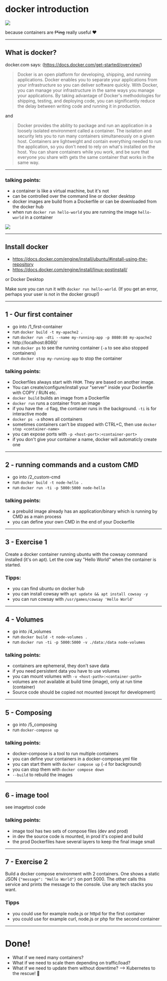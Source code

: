 
<style>section { font-size: 20px; }</style>

<style scoped>section { margin: auto; text-align: center; }</style>

# docker introduction

![](https://upload.wikimedia.org/wikipedia/commons/4/4e/Docker_%28container_engine%29_logo.svg)

because containers are ~~f*ing~~ really useful ❤️

---

## What is docker?

docker.com says: (https://docs.docker.com/get-started/overview/)
> Docker is an open platform for developing, shipping, and running applications. Docker enables you to separate your applications from your infrastructure so you can deliver software quickly. With Docker, you can manage your infrastructure in the same ways you manage your applications. By taking advantage of Docker's methodologies for shipping, testing, and deploying code, you can significantly reduce the delay between writing code and running it in production.

and 

> Docker provides the ability to package and run an application in a loosely isolated environment called a container. The isolation and security lets you to run many containers simultaneously on a given host. Containers are lightweight and contain everything needed to run the application, so you don't need to rely on what's installed on the host. You can share containers while you work, and be sure that everyone you share with gets the same container that works in the same way.

---

### talking points:
- a container is like a virtual machine, but it's not
- can be controlled over the command line or docker desktop
- docker images are build from a Dockerfile or can be downloaded from the docker hub
- when run `docker run hello-world` you are running the image `hello-world` in a container

![](https://miro.medium.com/v2/resize:fit:1400/format:webp/0*CP98BIIBgMG2K3u5.png)

---

## Install docker

- https://docs.docker.com/engine/install/ubuntu/#install-using-the-repository
- https://docs.docker.com/engine/install/linux-postinstall/

or Docker Desktop

Make sure you can run it with `docker run hello-world`.
(If you get an error, perhaps your user is not in the docker group!)

---

## 1 - Our first container

- go into /1_first-container
- run `docker build -t my-apache2 .`
- run `docker run -dti --name my-running-app -p 8080:80 my-apache2`
- http://localhost:8080/
- run `docker ps` to see the running container (`-a` to see also stopped containers)
- run `docker stop my-running-app` to stop the container

### talking points:
- Dockerfiles always start with `FROM`. They are based on another image.
- You can create/configure/install your "server" inside your Dockerfile with COPY / RUN etc.
- `docker build` builds an image from a Dockerfile
- `docker run` runs a container from an image
- if you have the `-d` flag, the container runs in the background. `-ti` is for interactive mode
- `docker ps -a` shows all containers
- sometimes containers can't be stopped with CTRL+C, then use `docker stop <container-name>`
- you can expose ports with `-p <host-port>:<container-port>`
- if you don't give your container a name, docker will automaticly create one

---

## 2 - running commands and a custom CMD

- go into /2_custom-cmd
- run `docker build -t node-hello .`
- run `docker run -ti -p 5000:5000 node-hello`

### talking points:
- a prebuild image already has an application/binary which is running by CMD as a main process
- you can define your own CMD in the end of your Dockerfile 

---

## 3 - Exercise 1

Create a docker container running ubuntu 
with the cowsay command installed (it's on apt).
Let the cow say "Hello World" when the container is started.

### Tipps:
- you can find ubuntu on docker hub
- you can install cowsay with `apt update && apt install cowsay -y`
- you can run cowsay with `/usr/games/cowsay 'Hello World'`

---

## 4 - Volumes
- go into /4_volumes
- run `docker build -t node-volumes .`
- run `docker run -ti -p 5000:5000 -v ./data:/data node-volumes`

### talking points:
- containers are ephemeral, they don't save data
- if you need persistent data you have to use volumes
- you can mount volumes with `-v <host-path>:<container-path>`
- volumes are *not* available at build time (image), only at run time (container)
- Source code should be copied not mounted (except for development)

---

## 5 - Composing
- go into /5_composing
- run `docker-compose up`

### talking points:
- docker-compose is a tool to run multiple containers
- you can define your containers in a docker-compose.yml file
- you can start them with `docker compose up` (`-d` for background)
- you can stop them with `docker compose down`
- `--build` to rebuild the images

---

## 6 - image tool
see imagetool code

### talking points:
- image tool has two sets of compose files (dev and prod)
- in dev the source code is mounted, in prod it's copied and build 
- the prod Dockerfiles have several layers to keep the final image small

---

## 7 - Exercise 2

Build a docker compose environment with 2 containers. 
One shows a static JSON `{"message": "Hello World"}` on port 5000.
The other calls this service and prints the message to the console.
Use any tech stacks you want.

### Tipps
- you could use for example node.js or httpd for the first container
- you could use for example curl, node.js or php for the second container

---

# Done!
- What if we need many containers?
- What if we need to scale them depending on traffic/load?
- What if we need to update them without downtime?
--> Kubernetes to the rescue! 🤯

